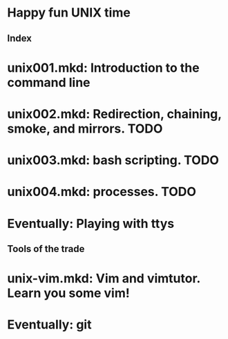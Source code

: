 Happy fun UNIX time
===================

Index
-----

 # unix001.mkd: Introduction to the command line
 # unix002.mkd: Redirection, chaining, smoke, and mirrors. TODO
 # unix003.mkd: bash scripting. TODO
 # unix004.mkd: processes. TODO


 # Eventually: Playing with ttys


Tools of the trade
------------------

 # unix-vim.mkd: Vim and vimtutor. Learn you some vim!
 # Eventually: git
